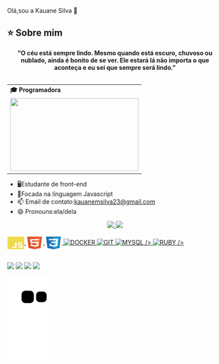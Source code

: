 Olá,sou a Kauane Silva 👋


## ⭐️ Sobre mim
<div align='center'>
  <b>"O céu está sempre lindo. Mesmo quando está escuro, chuvoso ou nublado, ainda é bonito de se ver. Ele estará lá não importa o que aconteça e eu sei que sempre será lindo." </b>
</div><br>

<div align="center">
  <table>
    <tr>
      <td>
        <b>🎓 Programadora</b>
      </td>
    </tr>
    <tr>
      <td>
        <img src="https://apilgriminnarnia.files.wordpress.com/2018/09/legally-blonde-laptop-e1536078931635.jpg" width="300px" height="170px">
      </td>
    </tr>
  </table>
</div>



- 🖥️Estudante de front-end
- 📖Focada na linguagem Javascript
- 📫 Email de contato:kauanemsilva23@gmail.com
- 😄 Pronouns:ela/dela

<div align="center">
  <a href="https://github.com/kauanemsilva">
  <img height="180em" src="https://github-readme-stats.vercel.app/api?username=kauanemsilva&show_icons=true&theme=dracula&include_all_commits=true&count_private=true"/>
  <img height="180em" src="https://github-readme-stats.vercel.app/api/top-langs/?username=kauanemsilva&layout=compact&langs_count=7&theme=dracula"/>
</div>
  
  <div style="display: inline_block"><br>
  <img align="center" alt="Rafa-Js" height="30" width="40" src="https://raw.githubusercontent.com/devicons/devicon/master/icons/javascript/javascript-plain.svg">
  <img align="center" alt="Rafa-HTML" height="30" width="40" src="https://raw.githubusercontent.com/devicons/devicon/master/icons/html5/html5-original.svg">
  <img align="center" alt="Rafa-CSS" height="30" width="40" src="https://raw.githubusercontent.com/devicons/devicon/master/icons/css3/css3-original.svg">
  <img aling="center" alt="DOCKER" height="40" width="50"   src="https://cdn.jsdelivr.net/gh/devicons/devicon/icons/docker/docker-original.svg" />
  <img aling="center" alt="GIT" height="40" width="50"   src="https://cdn.jsdelivr.net/gh/devicons/devicon/icons/git/git-original.svg" />        
  <img aling="center" alt="MYSQL" height="40" width="50"   src="https://cdn.jsdelivr.net/gh/devicons/devicon/icons/mysql/mysql-original.svg" /> />        
    <img aling="center" alt="RUBY" height="40" width="50"   src="https://cdn.jsdelivr.net/gh/devicons/devicon/icons/ruby/ruby-original.svg" /> />        
                    
</div>
  
  ##
  
   
<div> 
 
  <a href="https://instagram.com/techkah" target="_blank"><img src="https://img.shields.io/badge/-Instagram-%23E4405F?style=for-the-badge&logo=instagram&logoColor=white" target="_blank"></a>
 <a href="https://discord.gg/kathz.s" target="_blank"><img src="https://img.shields.io/badge/Discord-7289DA?style=for-the-badge&logo=discord&logoColor=white" target="_blank"></a> 
  <a href = "mailto:kauanemsilva23@gmail.com"><img src="https://img.shields.io/badge/-Gmail-%23333?style=for-the-badge&logo=gmail&logoColor=white" target="_blank"></a>
  <a href="https://www.linkedin.com/in/kauane-silva-b00a12234" target="_blank"><img src="https://img.shields.io/badge/-LinkedIn-%230077B5?style=for-the-badge&logo=linkedin&logoColor=white" target="_blank"></a> 
</div>

![snake gif](https://github.com/kauanemsilva/kauanemsilva/blob/output/github-contribution-grid-snake.svg)
